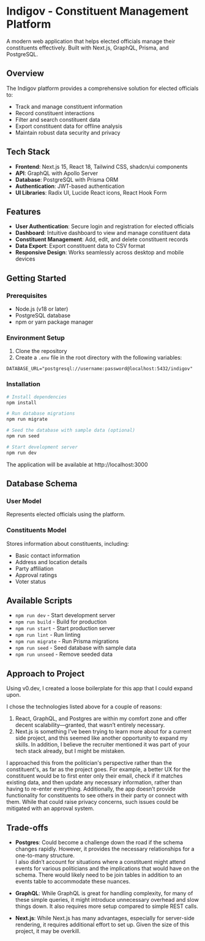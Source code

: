 # Indigov - Constituent Management Platform

A modern web application that helps elected officials manage their constituents effectively. Built with Next.js, GraphQL, Prisma, and PostgreSQL.

## Overview

The Indigov platform provides a comprehensive solution for elected officials to:

- Track and manage constituent information
- Record constituent interactions
- Filter and search constituent data
- Export constituent data for offline analysis
- Maintain robust data security and privacy

## Tech Stack

- **Frontend**: Next.js 15, React 18, Tailwind CSS, shadcn/ui components
- **API**: GraphQL with Apollo Server
- **Database**: PostgreSQL with Prisma ORM
- **Authentication**: JWT-based authentication
- **UI Libraries**: Radix UI, Lucide React icons, React Hook Form

## Features

- **User Authentication**: Secure login and registration for elected officials
- **Dashboard**: Intuitive dashboard to view and manage constituent data
- **Constituent Management**: Add, edit, and delete constituent records
- **Data Export**: Export constituent data to CSV format
- **Responsive Design**: Works seamlessly across desktop and mobile devices

## Getting Started

### Prerequisites

- Node.js (v18 or later)
- PostgreSQL database
- npm or yarn package manager

### Environment Setup

1. Clone the repository
2. Create a `.env` file in the root directory with the following variables:

```
DATABASE_URL="postgresql://username:password@localhost:5432/indigov"
```

### Installation

```bash
# Install dependencies
npm install

# Run database migrations
npm run migrate

# Seed the database with sample data (optional)
npm run seed

# Start development server
npm run dev
```

The application will be available at http://localhost:3000

## Database Schema

### User Model
Represents elected officials using the platform.

### Constituents Model
Stores information about constituents, including:
- Basic contact information
- Address and location details
- Party affiliation
- Approval ratings
- Voter status

## Available Scripts

- `npm run dev` - Start development server
- `npm run build` - Build for production
- `npm run start` - Start production server
- `npm run lint` - Run linting
- `npm run migrate` - Run Prisma migrations
- `npm run seed` - Seed database with sample data
- `npm run unseed` - Remove seeded data

## Approach to Project  
Using v0.dev, I created a loose boilerplate for this app that I could expand upon.  

I chose the technologies listed above for a couple of reasons:  
1. React, GraphQL, and Postgres are within my comfort zone and offer decent scalability—granted, that wasn’t entirely necessary.  
2. Next.js is something I’ve been trying to learn more about for a current side project, and this seemed like another opportunity to expand my skills. In addition, I believe the recruiter mentioned it was part of your tech stack already, but I might be mistaken.  

I approached this from the politician's perspective rather than the constituent's, as far as the project goes. For example, a better UX for the constituent would be to first enter only their email, check if it matches existing data, and then update any necessary information, rather than having to re-enter everything. Additionally, the app doesn’t provide functionality for constituents to see others in their party or connect with them. While that could raise privacy concerns, such issues could be mitigated with an approval system.  

## Trade-offs  

- **Postgres**: Could become a challenge down the road if the schema changes rapidly. However, it provides the necessary relationships for a one-to-many structure.  
  I also didn’t account for situations where a constituent might attend events for various politicians and the implications that would have on the schema. There would likely need to be join tables in addition to an events table to accommodate these nuances.  

- **GraphQL**: While GraphQL is great for handling complexity, for many of these simple queries, it might introduce unnecessary overhead and slow things down. It also requires more setup compared to simple REST calls.  

- **Next.js**: While Next.js has many advantages, especially for server-side rendering, it requires additional effort to set up. Given the size of this project, it may be overkill.  